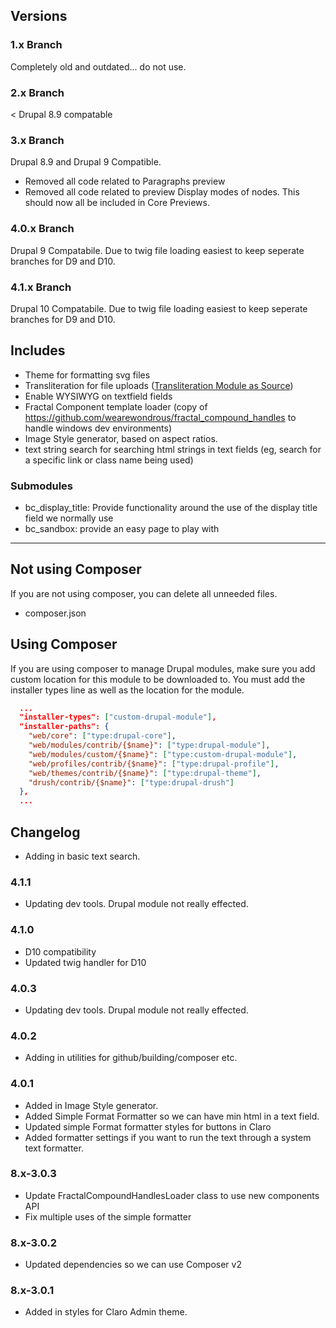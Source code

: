 ## Versions

### 1.x Branch

Completely old and outdated... do not use.

### 2.x Branch

< Drupal 8.9 compatable

### 3.x Branch

Drupal 8.9 and Drupal 9 Compatible.

- Removed all code related to Paragraphs preview
- Removed all code related to preview Display modes of nodes. This should now
  all be included in Core Previews.

### 4.0.x Branch

Drupal 9 Compatabile. Due to twig file loading easiest to keep seperate branches for D9 and D10.

### 4.1.x Branch

Drupal 10 Compatabile. Due to twig file loading easiest to keep seperate branches for D9 and D10.

## Includes
<!--
- Node View All Display Modes.
- Paragraph Examples.
-->
- Theme for formatting svg files
- Transliteration for file uploads ([Transliteration Module as Source](https://www.drupal.org/project/transliteration))
- Enable WYSIWYG on textfield fields
- Fractal Component template loader (copy of https://github.com/wearewondrous/fractal_compound_handles to handle windows dev environments)
- Image Style generator, based on aspect ratios.
- text string search for searching html strings in text fields (eg, search for a specific link or class name being used)


### Submodules

- bc_display_title: Provide functionality around the use of the display title field we normally use
- bc_sandbox: provide an easy page to play with


<hr>

## Not using Composer
If you are not using composer, you can delete all unneeded files.

- composer.json


## Using Composer
If you are using composer to manage Drupal modules, make sure you add custom
location for this module to be downloaded to. You must add the installer types
line as well as the location for the module.

```json
  ...
  "installer-types": ["custom-drupal-module"],
  "installer-paths": {
    "web/core": ["type:drupal-core"],
    "web/modules/contrib/{$name}": ["type:drupal-module"],
    "web/modules/custom/{$name}": ["type:custom-drupal-module"],
    "web/profiles/contrib/{$name}": ["type:drupal-profile"],
    "web/themes/contrib/{$name}": ["type:drupal-theme"],
    "drush/contrib/{$name}": ["type:drupal-drush"]
  },
  ...
```
## Changelog

- Adding in basic text search.

### 4.1.1
- Updating dev tools. Drupal module not really effected.

### 4.1.0
- D10 compatibility
- Updated twig handler for D10

### 4.0.3
- Updating dev tools. Drupal module not really effected.

### 4.0.2
- Adding in utilities for github/building/composer etc.

### 4.0.1
- Added in Image Style generator.
- Added Simple Format Formatter so we can have min html in a text field.
- Updated simple Format formatter styles for buttons in Claro
- Added formatter settings if you want to run the text through a system text formatter.

### 8.x-3.0.3

- Update FractalCompoundHandlesLoader class to use new components API
- Fix multiple uses of the simple formatter

### 8.x-3.0.2

- Updated dependencies so we can use Composer v2

### 8.x-3.0.1

- Added in styles for Claro Admin theme.
